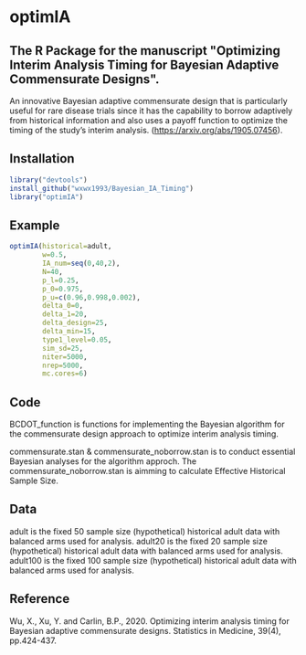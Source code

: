 # optimIA
## The R Package for the manuscript "Optimizing Interim Analysis Timing for Bayesian Adaptive Commensurate Designs". 
An innovative Bayesian adaptive commensurate design that is particularly useful for rare disease trials since it has the capability to borrow adaptively from historical information and also uses a payoff function to optimize the timing of the study’s interim analysis. (https://arxiv.org/abs/1905.07456).

## Installation
```r
library("devtools")
install_github("wxwx1993/Bayesian_IA_Timing")
library("optimIA")
```

## Example
```r
optimIA(historical=adult, 
        w=0.5, 
        IA_num=seq(0,40,2), 
        N=40, 
        p_l=0.25, 
        p_0=0.975, 
        p_u=c(0.96,0.998,0.002), 
        delta_0=0, 
        delta_1=20, 
        delta_design=25, 
        delta_min=15, 
        type1_level=0.05,  
        sim_sd=25, 
        niter=5000, 
        nrep=5000, 
        mc.cores=6)
```
        
## Code
BCDOT_function is functions for implementing the Bayesian algorithm for the commensurate design approach to optimize interim analysis timing.

commensurate.stan & commensurate_noborrow.stan is to conduct essential Bayesian analyses for the algorithm approch. The commensurate_noborrow.stan is aimming to calculate Effective Historical Sample Size.

## Data
adult is the fixed 50 sample size (hypothetical) historical adult data with balanced arms used for analysis.
adult20 is the fixed 20 sample size (hypothetical) historical adult data with balanced arms used for analysis.
adult100 is the fixed 100 sample size (hypothetical) historical adult data with balanced arms used for analysis.

## Reference
Wu, X., Xu, Y. and Carlin, B.P., 2020. Optimizing interim analysis timing for Bayesian adaptive commensurate designs. Statistics in Medicine, 39(4), pp.424-437.

